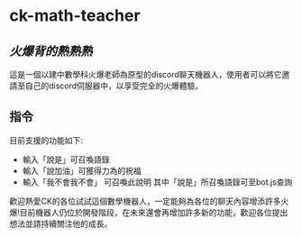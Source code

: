 # ck-math-teacher
## *火爆背的熟熟熟*

這是一個以建中數學科火爆老師為原型的discord聊天機器人，使用者可以將它邀請至自己的discord伺服器中，以享受完全的火爆體驗。

## 指令
目前支援的功能如下:
- 輸入「說是」可召喚語錄
- 輸入「說加油」可獲得力為的祝福
- 輸入「我不會我不會」 可召喚此說明
其中「說是」所召喚語錄可至bot.js查詢

歡迎熱愛CK的各位試試這個數學機器人，一定能夠為各位的聊天內容增添許多火爆!目前機器人仍位於開發階段，在未來還會再增加許多新的功能，歡迎各位提出想法並請持續關注他的成長。
